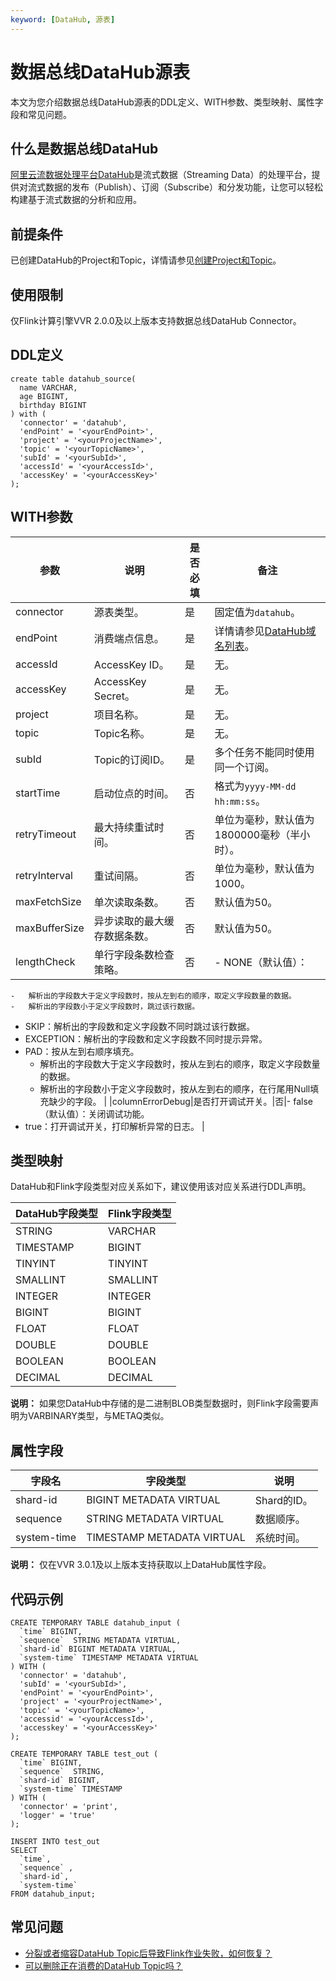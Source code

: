 ```yaml
---
keyword: [DataHub, 源表]
---
```


# 数据总线DataHub源表

本文为您介绍数据总线DataHub源表的DDL定义、WITH参数、类型映射、属性字段和常见问题。

## 什么是数据总线DataHub

[阿里云流数据处理平台DataHub](https://help.aliyun.com/document_detail/47439.html?spm=a2c4g.11174283.6.542.5e7b63efe2IHMj)是流式数据（Streaming Data）的处理平台，提供对流式数据的发布（Publish）、订阅（Subscribe）和分发功能，让您可以轻松构建基于流式数据的分析和应用。

## 前提条件

已创建DataHub的Project和Topic，详情请参见[创建Project和Topic]()。

## 使用限制

仅Flink计算引擎VVR 2.0.0及以上版本支持数据总线DataHub Connector。

## DDL定义

```
create table datahub_source(
  name VARCHAR,
  age BIGINT,
  birthday BIGINT
) with (
  'connector' = 'datahub',
  'endPoint' = '<yourEndPoint>',
  'project' = '<yourProjectName>',
  'topic' = '<yourTopicName>',
  'subId' = '<yourSubId>',
  'accessId' = '<yourAccessId>',
  'accessKey' = '<yourAccessKey>'
);
```

## WITH参数

|参数|说明|是否必填|备注|
|--|--|----|--|
|connector|源表类型。|是|固定值为`datahub`。|
|endPoint|消费端点信息。|是|详情请参见[DataHub域名列表](https://help.aliyun.com/document_detail/158778.html?spm=a2c4g.11186623.6.547.77a91fd1eveQrC)。|
|accessId|AccessKey ID。|是|无。|
|accessKey|AccessKey Secret。|是|无。|
|project|项目名称。|是|无。|
|topic|Topic名称。|是|无。|
|subId|Topic的订阅ID。|是|多个任务不能同时使用同一个订阅。|
|startTime|启动位点的时间。|否|格式为`yyyy-MM-dd hh:mm:ss`。|
|retryTimeout|最大持续重试时间。|否|单位为毫秒，默认值为1800000毫秒（半小时）。|
|retryInterval|重试间隔。|否|单位为毫秒，默认值为1000。|
|maxFetchSize|单次读取条数。|否|默认值为50。|
|maxBufferSize|异步读取的最大缓存数据条数。|否|默认值为50。|
|lengthCheck|单行字段条数检查策略。|否|-   NONE（默认值）：
    -   解析出的字段数大于定义字段数时，按从左到右的顺序，取定义字段数量的数据。
    -   解析出的字段数小于定义字段数时，跳过该行数据。
-   SKIP：解析出的字段数和定义字段数不同时跳过该行数据。
-   EXCEPTION：解析出的字段数和定义字段数不同时提示异常。
-   PAD：按从左到右顺序填充。
    -   解析出的字段数大于定义字段数时，按从左到右的顺序，取定义字段数量的数据。
    -   解析出的字段数小于定义字段数时，按从左到右的顺序，在行尾用Null填充缺少的字段。 |
|columnErrorDebug|是否打开调试开关。|否|-   false（默认值）：关闭调试功能。
-   true：打开调试开关，打印解析异常的日志。 |

## 类型映射

DataHub和Flink字段类型对应关系如下，建议使用该对应关系进行DDL声明。

|DataHub字段类型|Flink字段类型|
|-----------|---------|
|STRING|VARCHAR|
|TIMESTAMP|BIGINT|
|TINYINT|TINYINT|
|SMALLINT|SMALLINT|
|INTEGER|INTEGER|
|BIGINT|BIGINT|
|FLOAT|FLOAT|
|DOUBLE|DOUBLE|
|BOOLEAN|BOOLEAN|
|DECIMAL|DECIMAL|

**说明：** 如果您DataHub中存储的是二进制BLOB类型数据时，则Flink字段需要声明为VARBINARY类型，与METAQ类似。

## 属性字段

|字段名|字段类型|说明|
|---|----|--|
|shard-id|BIGINT METADATA VIRTUAL|Shard的ID。|
|sequence|STRING METADATA VIRTUAL|数据顺序。|
|system-time|TIMESTAMP METADATA VIRTUAL|系统时间。|

**说明：** 仅在VVR 3.0.1及以上版本支持获取以上DataHub属性字段。

## 代码示例

```
CREATE TEMPORARY TABLE datahub_input (
  `time` BIGINT,
  `sequence`  STRING METADATA VIRTUAL,
  `shard-id` BIGINT METADATA VIRTUAL,
  `system-time` TIMESTAMP METADATA VIRTUAL
) WITH (
  'connector' = 'datahub',
  'subId' = '<yourSubId>',
  'endPoint' = '<yourEndPoint>',
  'project' = '<yourProjectName>',
  'topic' = '<yourTopicName>',
  'accessid' = '<yourAccessId>',
  'accesskey' = '<yourAccessKey>'
);

CREATE TEMPORARY TABLE test_out (
  `time` BIGINT,
  `sequence`  STRING,
  `shard-id` BIGINT,
  `system-time` TIMESTAMP
) WITH (
  'connector' = 'print',
  'logger' = 'true'
);

INSERT INTO test_out
SELECT 
  `time`,
  `sequence` ,
  `shard-id`,
  `system-time`
FROM datahub_input;
```

## 常见问题

-   [分裂或者缩容DataHub Topic后导致Flink作业失败，如何恢复？](/cn.zh-CN/Flink全托管/常见问题.md)
-   [可以删除正在消费的DataHub Topic吗？](/cn.zh-CN/Flink全托管/常见问题.md)

